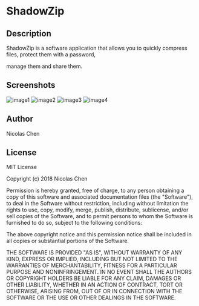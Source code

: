 # ShadowZip

## Description
ShadowZip is a software application that allows you to quickly compress files, protect them with a password, 

manage them and share them.

## Screenshots
![image1](https://github.com/nicolaschen1/ShadowZip/blob/master/screenshots/shadow1.PNG)
![image2](https://github.com/nicolaschen1/ShadowZip/blob/master/screenshots/shadow2.PNG)
![image3](https://github.com/nicolaschen1/ShadowZip/blob/master/screenshots/shadow3.PNG)
![image4](https://github.com/nicolaschen1/ShadowZip/blob/master/screenshots/shadow4.PNG)

## Author
Nicolas Chen

## License
MIT License

Copyright (c) 2018 Nicolas Chen

Permission is hereby granted, free of charge, to any person obtaining a copy
of this software and associated documentation files (the "Software"), to deal
in the Software without restriction, including without limitation the rights
to use, copy, modify, merge, publish, distribute, sublicense, and/or sell
copies of the Software, and to permit persons to whom the Software is
furnished to do so, subject to the following conditions:

The above copyright notice and this permission notice shall be included in all
copies or substantial portions of the Software.

THE SOFTWARE IS PROVIDED "AS IS", WITHOUT WARRANTY OF ANY KIND, EXPRESS OR
IMPLIED, INCLUDING BUT NOT LIMITED TO THE WARRANTIES OF MERCHANTABILITY,
FITNESS FOR A PARTICULAR PURPOSE AND NONINFRINGEMENT. IN NO EVENT SHALL THE
AUTHORS OR COPYRIGHT HOLDERS BE LIABLE FOR ANY CLAIM, DAMAGES OR OTHER
LIABILITY, WHETHER IN AN ACTION OF CONTRACT, TORT OR OTHERWISE, ARISING FROM,
OUT OF OR IN CONNECTION WITH THE SOFTWARE OR THE USE OR OTHER DEALINGS IN THE
SOFTWARE.
